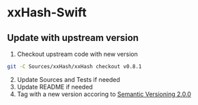 # xxHash-Swift



## Update with upstream version

1. Checkout upstream code with new version
```bash
git -C Sources/xxHash/xxHash checkout v0.8.1
```

2. Update Sources and Tests if needed
3. Update README if needed
4. Tag with a new version accoring to [Semantic Versioning 2.0.0](https://semver.org/)

